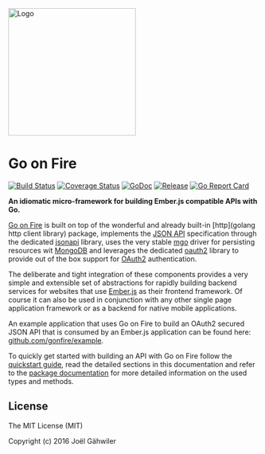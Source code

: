 <img src="http://joel-github-static.s3.amazonaws.com/gonfire/logo.png" alt="Logo" width="256"/>

# Go on Fire

[![Build Status](https://travis-ci.org/gonfire/fire.svg?branch=master)](https://travis-ci.org/gonfire/fire)
[![Coverage Status](https://coveralls.io/repos/github/gonfire/fire/badge.svg?branch=master)](https://coveralls.io/github/gonfire/fire?branch=master)
[![GoDoc](https://godoc.org/github.com/gonfire/fire?status.svg)](http://godoc.org/github.com/gonfire/fire)
[![Release](https://img.shields.io/github/release/gonfire/fire.svg)](https://github.com/gonfire/fire/releases)
[![Go Report Card](https://goreportcard.com/badge/github.com/gonfire/fire)](http://goreportcard.com/report/gonfire/fire)

**An idiomatic micro-framework for building Ember.js compatible APIs with Go.**

[Go on Fire](https://gonfire.org) is built on top of the wonderful and already built-in [http](golang http client library) package, implements the [JSON API](http://jsonapi.org) specification through the dedicated [jsonapi](https://github.com/gonfire/jsonapi) library, uses the very stable [mgo](https://github.com/go-mgo/mgo) driver for persisting resources wit [MongoDB](https://www.mongodb.com) and leverages the dedicated [oauth2](https://github.com/gonfire/oauth2) library to provide out of the box support for [OAuth2](https://oauth.net/2/) authentication.

The deliberate and tight integration of these components provides a very simple and extensible set of abstractions for rapidly building backend services for websites that use [Ember.js](http://emberjs.com) as their frontend framework. Of course it can also be used in conjunction with any other single page application framework or as a backend for native mobile applications.

An example application that uses Go on Fire to build an OAuth2 secured JSON API that is consumed by an Ember.js application can be found here: [github.com/gonfire/example](https://github.com/gonfire/example).

To quickly get started with building an API with Go on Fire follow the [quickstart guide](http://gonfire.org/#quickstart), read the detailed sections in this documentation and refer to the [package documentation](https://godoc.org/github.com/gonfire/fire) for more detailed information on the used types and methods. 

## License

The MIT License (MIT)

Copyright (c) 2016 Joël Gähwiler
